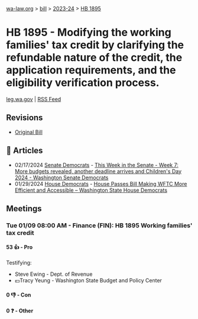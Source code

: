 [wa-law.org](/) > [bill](/bill/) > [2023-24](/bill/2023-24/) > [HB 1895](/bill/2023-24/hb/1895/)

# HB 1895 - Modifying the working families' tax credit by clarifying the refundable nature of the credit, the application requirements, and the eligibility verification process.
[leg.wa.gov](https://app.leg.wa.gov/billsummary?BillNumber=1895&Year=2023&Initiative=false) | [RSS Feed](./rss.xml)

## Revisions
* [Original Bill](1/)

## 📰 Articles
* 02/17/2024 [Senate Democrats](/org/senate_democrats/) - [This Week in the Senate - Week 7: More budgets revealed, another deadline arrives and Children's Day 2024 - Washington Senate Democrats](https://senatedemocrats.wa.gov/blog/2024/02/17/this-week-in-the-senate-week-7-more-budgets-revealed-another-deadline-arrives-and-childrens-day-2024/#:~:text=House%20Bill%201895)
* 01/29/2024 [House Democrats](/org/house_democrats/) - [House Passes Bill Making WFTC More Efficient and Accessible – Washington State House Democrats](https://housedemocrats.wa.gov/blog/2024/01/29/house-passes-bill-making-wftc-more-efficient-and-accessible/#:~:text=House%20Bill%201895)

## Meetings
### Tue 01/09 08:00 AM - Finance (FIN): HB 1895 Working families' tax credit
#### 53 👍 - Pro
Testifying:
* Steve Ewing - Dept. of Revenue
* 💵Tracy Yeung - Washington State Budget and Policy Center

#### 0 👎 - Con

#### 0 ❓ - Other
